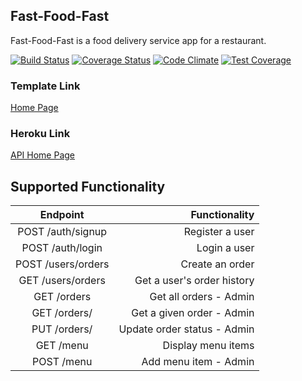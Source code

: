 ## Fast-Food-Fast

Fast-Food-Fast is a food delivery service app for a restaurant.

[![Build Status](https://travis-ci.com/mubstimor/fast-food-fast.svg?branch=api)](https://travis-ci.com/mubstimor/fast-food-fast)  [![Coverage Status](https://coveralls.io/repos/github/mubstimor/fast-food-fast/badge.svg?branch=api&service=github)](https://coveralls.io/github/mubstimor/fast-food-fast?branch=api&service=github)  [![Code Climate](https://codeclimate.com/github/codeclimate/codeclimate/badges/gpa.svg)](https://codeclimate.com/github/mubstimor/fast-food-fast)  [![Test Coverage](https://api.codeclimate.com/v1/badges/24230611fce8192b6279/test_coverage)](https://codeclimate.com/github/mubstimor/fast-food-fast/test_coverage)

### Template Link

[Home Page](https://mubstimor.github.io/fast-food-fast/ui/index.html)

### Heroku Link

[API Home Page](https://tims-fast-food.herokuapp.com/)

## Supported Functionality
|      Endpoint   |  Functionality |
|:-------------:|------:|
| POST /auth/signup | Register a user |
| POST /auth/login | Login a user |
| POST /users/orders | Create an order |
| GET /users/orders| Get a user's order history|
| GET /orders | Get all orders - Admin |
| GET ​/​orders​/<orderId> |   Get a given order - Admin |
| PUT /​orders​/<orderId> |   Update order status - Admin |
| GET /menu| Display menu items|
| POST /menu | Add menu item - Admin |
